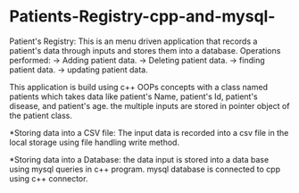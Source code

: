 # Patients-Registry-cpp-and-mysql-
Patient's Registry:
This is an menu driven application that records a patient's data through inputs and stores them into a database.
Operations performed:
-> Adding patient data.
-> Deleting patient data.
-> finding patient data.
-> updating patient data.

This application is build using c++ OOPs concepts with a class named patients which takes data like patient's Name,  patient's Id, patient's disease,
and patient's age. the multiple inputs are stored in pointer object of the patient class.

*Storing data into a CSV file:
The input data is recorded into a csv file in the local storage using file handling write method.

*Storing data into a Database:
the data input is stored into a data base using mysql queries in c++ program.
mysql database is connected to cpp using c++ connector. 
